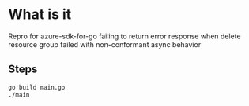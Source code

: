# What is it

Repro for azure-sdk-for-go failing to return error response when delete resource group failed with non-conformant async behavior

## Steps

```sh
go build main.go
./main
```